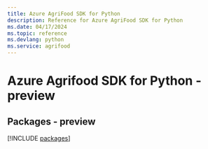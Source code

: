 ```yaml
---
title: Azure AgriFood SDK for Python
description: Reference for Azure AgriFood SDK for Python
ms.date: 04/17/2024
ms.topic: reference
ms.devlang: python
ms.service: agrifood
---
```

# Azure Agrifood SDK for Python - preview
## Packages - preview
[!INCLUDE [packages](agrifood-index.md)]
